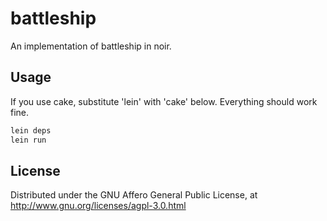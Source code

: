 # battleship

An implementation of battleship in noir.

## Usage

If you use cake, substitute 'lein' with 'cake' below. Everything should work fine.

```bash
lein deps
lein run
```

## License

Distributed under the GNU Affero General Public License, at http://www.gnu.org/licenses/agpl-3.0.html

